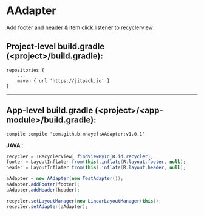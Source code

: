 # AAdapter
Add footer and header &amp; item click listener to recyclerview

**Project-level build.gradle** \(\<project>/build.gradle):
---
```
repositories {
	...
	maven { url 'https://jitpack.io' }
}
```
---
**App-level build.gradle** \(\<project>/\<app-module>/build.gradle):
---
```
compile compile 'com.github.mnayef:AAdapter:v1.0.1'
```

**JAVA** :
```java
recycler = (RecyclerView) findViewById(R.id.recycler);
footer = LayoutInflater.from(this).inflate(R.layout.footer, null);
header = LayoutInflater.from(this).inflate(R.layout.header, null);

aAdapter = new AAdapter(new TestAdapter());
aAdapter.addFooter(footer);
aAdapter.addHeader(header);

recycler.setLayoutManager(new LinearLayoutManager(this));
recycler.setAdapter(aAdapter);
```
